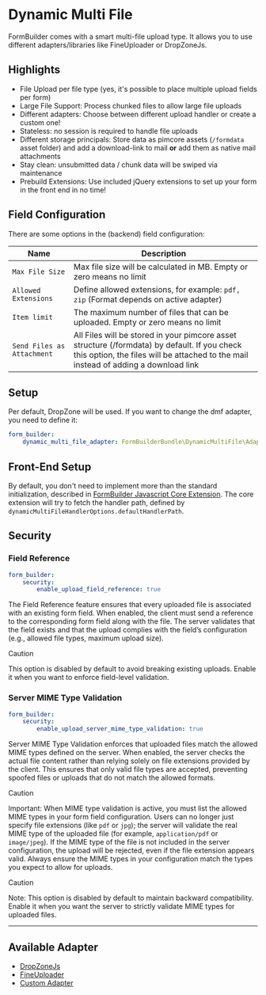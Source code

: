 # Dynamic Multi File

FormBuilder comes with a smart multi-file upload type.
It allows you to use different adapters/libraries like FineUploader or DropZoneJs.

## Highlights
- File Upload per file type (yes, it's possible to place multiple upload fields per form)
- Large File Support: Process chunked files to allow large file uploads
- Different adapters: Choose between different upload handler or create a custom one!  
- Stateless: no session is required to handle file uploads
- Different storage principals: Store data as pimcore assets (`/formdata` asset folder) and add a download-link to mail **or** add them as native mail attachments
- Stay clean: unsubmitted data / chunk data will be swiped via maintenance
- Prebuild Extensions: Use included jQuery extensions to set up your form in the front end in no time!

## Field Configuration
There are some options in the (backend) field configuration:

| Name                       | Description                                                                                                                                                                         |
|----------------------------|-------------------------------------------------------------------------------------------------------------------------------------------------------------------------------------|
| `Max File Size`            | Max file size will be calculated in MB. Empty or zero means no limit                                                                                                                |
| `Allowed Extensions`       | Define allowed extensions, for example: `pdf, zip` (Format depends on active adapter)                                                                                               |
| `Item limit`               | The maximum number of files that can be uploaded. Empty or zero means no limit                                                                                                      |
| `Send Files as Attachment` | All Files will be stored in your pimcore asset structure (/formdata) by default. If you check this option, the files will be attached to the mail instead of adding a download link |

## Setup
Per default, DropZone will be used. If you want to change the dmf adapter, you need to define it:

```yaml
form_builder:
    dynamic_multi_file_adapter: FormBuilderBundle\DynamicMultiFile\Adapter\DropZoneAdapter
```

## Front-End Setup
By default, you don't need to implement more than the standard initialization, described in [FormBuilder Javascript Core Extension](./91_Javascript.md).
The core extension will try to fetch the handler path, defined by `dynamicMultiFileHandlerOptions.defaultHandlerPath`.

## Security

### Field Reference

```yaml
form_builder:
    security:
        enable_upload_field_reference: true
```

The Field Reference feature ensures that every uploaded file is associated with an existing form field. 
When enabled, the client must send a reference to the corresponding form field along with the file. 
The server validates that the field exists and that the upload complies with the field’s configuration (e.g., allowed file types, maximum upload size).

> [!CAUTION]  
> This option is disabled by default to avoid breaking existing uploads. 
> Enable it when you want to enforce field-level validation.

### Server MIME Type Validation

```yaml
form_builder:
    security:
        enable_upload_server_mime_type_validation: true
```

Server MIME Type Validation enforces that uploaded files match the allowed MIME types defined on the server. 
When enabled, the server checks the actual file content rather than relying solely on file extensions provided by the client. 
This ensures that only valid file types are accepted, preventing spoofed files or uploads that do not match the allowed formats.

> [!CAUTION]  
>Important: When MIME type validation is active, you must list the allowed MIME types in your form field configuration.
> Users can no longer just specify file extensions (like `pdf` or `jpg`); the server will validate the real MIME type of the uploaded file (for example, `application/pdf` or `image/jpeg`).
> If the MIME type of the file is not included in the server configuration, the upload will be rejected, even if the file extension appears valid.
> Always ensure the MIME types in your configuration match the types you expect to allow for uploads.

> [!CAUTION]  
> Note: This option is disabled by default to maintain backward compatibility.
> Enable it when you want the server to strictly validate MIME types for uploaded files.

***

## Available Adapter
- [DropZoneJs](./DynamicMultiFile/01_DropZoneJs.md)
- [FineUploader](./DynamicMultiFile/02_FineUploader.md)
- [Custom Adapter](./DynamicMultiFile/99_CustomAdapter.md)